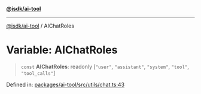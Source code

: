 [**@isdk/ai-tool**](../README.md)

***

[@isdk/ai-tool](../globals.md) / AIChatRoles

# Variable: AIChatRoles

> `const` **AIChatRoles**: readonly \[`"user"`, `"assistant"`, `"system"`, `"tool"`, `"tool_calls"`\]

Defined in: [packages/ai-tool/src/utils/chat.ts:43](https://github.com/isdk/ai-tool.js/blob/6a89194ac34437a1bc58f7ec590cd22976939ca6/src/utils/chat.ts#L43)
